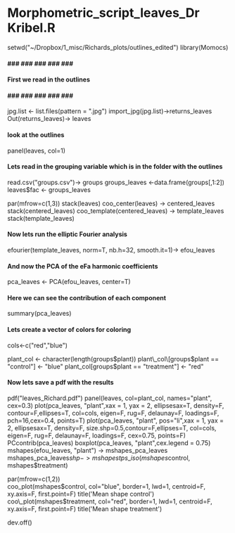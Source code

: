 # Morphometric\_script\_leaves\_Dr Kribel.R

setwd("\~/Dropbox/1\_misc/Richards\_plots/outlines\_edited") library(Momocs)

#### ### ### ### ### ##\#

#### First we read in the outlines

#### ### ### ### ### ##\#

jpg.list <- list.files(pattern = ".jpg") import\_jpg(jpg.list)->returns\_leaves Out(returns\_leaves)-> leaves

#### look at the outlines

panel(leaves, col=1)

#### Lets read in the grouping variable which is in the folder with the outlines

read.csv("groups.csv")-> groups groups\_leaves <-data.frame(groups\[,1:2]) leaves$fac <- groups\_leaves

par(mfrow=c(1,3)) stack(leaves) coo\_center(leaves) -> centered\_leaves stack(centered\_leaves) coo\_template(centered\_leaves) -> template\_leaves stack(template\_leaves)

#### Now lets run the elliptic Fourier analysis

efourier(template\_leaves, norm=T, nb.h=32, smooth.it=1)-> efou\_leaves

#### And now the PCA of the eFa harmonic coefficients

pca\_leaves <- PCA(efou\_leaves, center=T)

#### Here we can see the contribution of each component

summary(pca\_leaves)

#### Lets create a vector of colors for coloring

cols<-c("red","blue")

plant\_col <- character(length(groups$plant)) plant\_col\[groups$plant == "control"] <- "blue" plant\_col\[groups$plant == "treatment"] <- "red"

#### Now lets save a pdf with the results

pdf("leaves\_Richard.pdf") panel(leaves, col=plant\_col, names="plant", cex=0.3) plot(pca\_leaves, "plant",xax = 1, yax = 2, ellipsesax=T, density=F, contour=F,ellipses=T, col=cols, eigen=F, rug=F, delaunay=F, loadings=F, pch=16,cex=0.4, points=T) plot(pca\_leaves, "plant", pos="li",xax = 1, yax = 2, ellipsesax=T, density=F, size.shp=0.5,contour=F,ellipses=T, col=cols, eigen=F, rug=F, delaunay=F, loadings=F, cex=0.75, points=F) PCcontrib(pca\_leaves) boxplot(pca\_leaves, "plant",cex.legend = 0.75) mshapes(efou\_leaves, "plant") -> mshapes\_pca\_leaves mshapes\_pca\_leaves$shp -> mshapes tps\_iso(mshapes$control, mshapes$treatment)

par(mfrow=c(1,2))\
coo\_plot(mshapes$control, col="blue", border=1, lwd=1, centroid=F, xy.axis=F, first.point=F) title('Mean shape control') coo\_plot(mshapes$treatment, col="red", border=1, lwd=1, centroid=F, xy.axis=F, first.point=F) title('Mean shape treatment')

dev.off()
